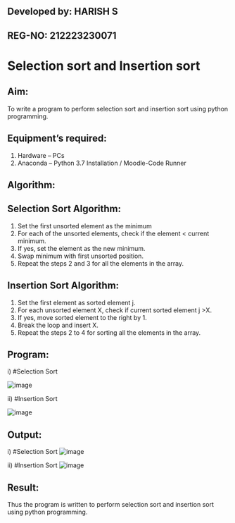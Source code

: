 ## Developed by: HARISH S
## REG-NO: 212223230071

# Selection sort and Insertion sort
## Aim:
To write a program to perform selection sort and insertion sort using python programming.
## Equipment’s required:
1.	Hardware – PCs
2.	Anaconda – Python 3.7 Installation / Moodle-Code Runner
## Algorithm:
## Selection Sort Algorithm:
1.	Set the first unsorted element as the minimum
2.	For each of the unsorted elements, check if the element < current minimum.
3.	If yes, set the element as the new minimum.
4.	Swap minimum with first unsorted position.
5.	Repeat the steps 2 and 3 for all the elements in the array.
## Insertion Sort Algorithm:
1.	Set the first element as sorted element j.
2.	For each unsorted element X, check if current sorted element j >X.
3.	If yes, move sorted element to the right by 1.
4.	Break the loop and insert X.
5.	Repeat the steps 2 to 4 for sorting all the elements in the array.
## Program:
i)	#Selection Sort


![image](https://github.com/pirateharishs/Sorting-Algorithms/assets/166011385/f01d552a-107b-41ac-87cc-b598d04019a0)

ii)	#Insertion Sort


![image](https://github.com/pirateharishs/Sorting-Algorithms/assets/166011385/d9187544-0db5-4e8c-a43f-9a536c5b6095)


## Output:
i)	#Selection Sort
![image](https://github.com/pirateharishs/Sorting-Algorithms/assets/166011385/e56e0eb6-0dd3-47b5-a062-7cf986c5304a)

ii)	#Insertion Sort
![image](https://github.com/pirateharishs/Sorting-Algorithms/assets/166011385/a217950c-bf94-455b-adbb-638f84b48acb)


## Result:
Thus the program is written to perform selection sort and insertion sort using python programming.
